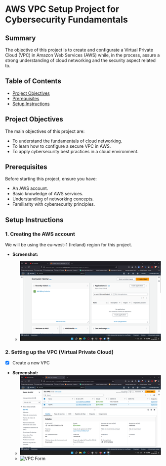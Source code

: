# AWS VPC Setup Project for Cybersecurity Fundamentals

## Summary

The objective of this project is to create and configurate a Virtual Private Cloud (VPC) in Amazon Web Services (AWS) while, in the process, assure a strong understanding of cloud networking and the security aspect related to.

## Table of Contents

- [Project Objectives](#project-objectives)
- [Prerequisites](#prerequisites)
- [Setup Instructions](#setup-instructions)

## Project Objectives

The main objectives of this project are:
- To understand the fundamentals of cloud networking.
- To learn how to configure a secure VPC in AWS.
- To apply cybersecurity best practices in a cloud environment.

## Prerequisites

Before starting this project, ensure you have:
- An AWS account.
- Basic knowledge of AWS services.
- Understanding of networking concepts.
- Familiarity with cybersecurity principles.

## Setup Instructions

### 1. Creating the AWS account

We will be using the eu-west-1 (Ireland) region for this project.
- **Screenshot:**

  - ![AWS Management Console](screenshots/Console%20Home.png)

### 2. Setting up the VPC (Virtual Private Cloud)

- [x] Create a new VPC
- **Screenshot:**
  - ![VPC Dashboard](screenshots/VPC%20Dashboard.png)
  - ![VPC Form](screenshots/VPC%20Creation.png)
